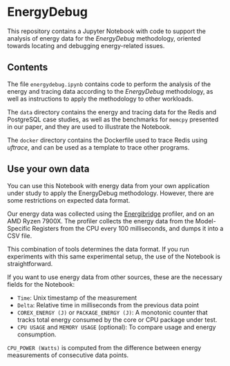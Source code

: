 # EnergyDebug

This repository contains a Jupyter Notebook with code to support the analysis of energy data for the *EnergyDebug* methodology, oriented towards locating and debugging energy-related issues.

## Contents
The file `energydebug.ipynb` contains code to perform the analysis of the energy and tracing data according to the *EnergyDebug* methodology, as well as instructions to apply the methodology to other workloads.

The `data` directory contains the energy and tracing data for the Redis and PostgreSQL case studies, as well as the benchmarks for `memcpy` presented in our paper, and they are used to illustrate the Notebook.

The `docker` directory contains the Dockerfile used to trace Redis using *uftrace*, and can be used as a template to trace other programs.

## Use your own data
You can use this Notebook with energy data from your own application under study to apply the EnergyDebug methodology. However, there are some restrictions on expected data format.

Our energy data was collected using the [Energibridge](https://github.com/tdurieux/EnergiBridge) profiler, and on an AMD Ryzen 7900X. The profiler collects the energy data from the Model-Specific Registers from the CPU every 100 milliseconds, and dumps it into a CSV file. 

This combination of tools determines the data format. If you run experiments with this same experimental setup, the use of the Notebook is straightforward.

If you want to use energy data from other sources, these are the necessary fields for the Notebook:

- `Time`: Unix timestamp of the measurement
- `Delta`: Relative time in milliseconds from the previous data point  
- `COREX_ENERGY (J)` or `PACKAGE_ENERGY (J)`: A monotonic counter that tracks total energy consumed by the core or CPU package under test.
- `CPU USAGE` and `MEMORY USAGE` (optional): To compare usage and energy consumption.

`CPU_POWER (Watts)` is computed from the difference between energy measurements of consecutive data points.